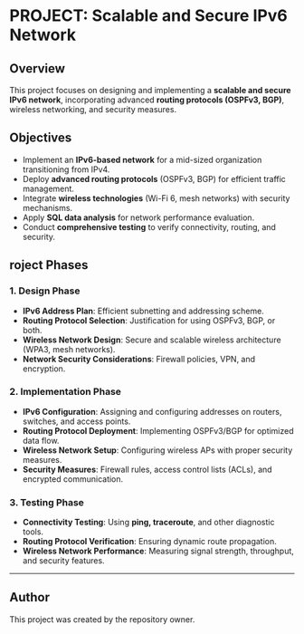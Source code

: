 # PROJECT: Scalable and Secure IPv6 Network

## Overview
This project focuses on designing and implementing a **scalable and secure IPv6 network**, incorporating advanced **routing protocols (OSPFv3, BGP)**, wireless networking, and security measures.

## Objectives
- Implement an **IPv6-based network** for a mid-sized organization transitioning from IPv4.
- Deploy **advanced routing protocols** (OSPFv3, BGP) for efficient traffic management.
- Integrate **wireless technologies** (Wi-Fi 6, mesh networks) with security mechanisms.
- Apply **SQL data analysis** for network performance evaluation.
- Conduct **comprehensive testing** to verify connectivity, routing, and security.

## roject Phases
### 1. Design Phase
- **IPv6 Address Plan**: Efficient subnetting and addressing scheme.
- **Routing Protocol Selection**: Justification for using OSPFv3, BGP, or both.
- **Wireless Network Design**: Secure and scalable wireless architecture (WPA3, mesh networks).
- **Network Security Considerations**: Firewall policies, VPN, and encryption.

### 2. Implementation Phase
- **IPv6 Configuration**: Assigning and configuring addresses on routers, switches, and access points.
- **Routing Protocol Deployment**: Implementing OSPFv3/BGP for optimized data flow.
- **Wireless Network Setup**: Configuring wireless APs with proper security measures.
- **Security Measures**: Firewall rules, access control lists (ACLs), and encrypted communication.

### 3. Testing Phase
- **Connectivity Testing**: Using **ping, traceroute**, and other diagnostic tools.
- **Routing Protocol Verification**: Ensuring dynamic route propagation.
- **Wireless Network Performance**: Measuring signal strength, throughput, and security features.

---

## Author
This project was created by the repository owner.
